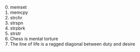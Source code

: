 0. memset 
1. memcpy 
2. strchr 
3. strspn
4. strpbrk 
5. strstr 
6. Chess is mental torture 
7. The line of life is a ragged diagonal between duty and desire 
